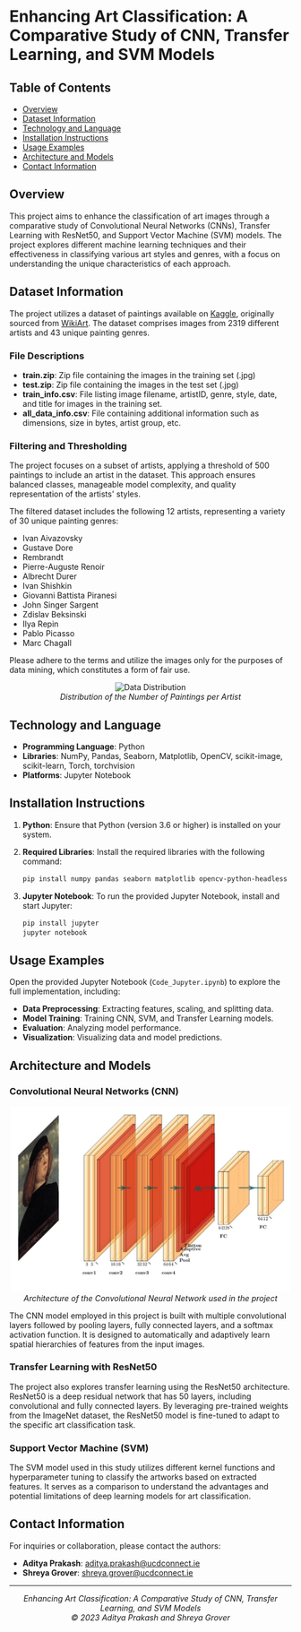 # Enhancing Art Classification: A Comparative Study of CNN, Transfer Learning, and SVM Models

## Table of Contents
- [Overview](#overview)
- [Dataset Information](#dataset-information)
- [Technology and Language](#technology-and-language)
- [Installation Instructions](#installation-instructions)
- [Usage Examples](#usage-examples)
- [Architecture and Models](#architecture-and-models)
- [Contact Information](#contact-information)

## Overview

This project aims to enhance the classification of art images through a comparative study of Convolutional Neural Networks (CNNs), Transfer Learning with ResNet50, and Support Vector Machine (SVM) models. The project explores different machine learning techniques and their effectiveness in classifying various art styles and genres, with a focus on understanding the unique characteristics of each approach.

## Dataset Information

The project utilizes a dataset of paintings available on [Kaggle](https://www.kaggle.com/competitions/painter-by-numbers/data), originally sourced from [WikiArt](https://www.wikiart.org). The dataset comprises images from 2319 different artists and 43 unique painting genres.

### File Descriptions

- **train.zip**: Zip file containing the images in the training set (.jpg)
- **test.zip**: Zip file containing the images in the test set (.jpg)
- **train_info.csv**: File listing image filename, artistID, genre, style, date, and title for images in the training set.
- **all_data_info.csv**: File containing additional information such as dimensions, size in bytes, artist group, etc.

### Filtering and Thresholding

The project focuses on a subset of artists, applying a threshold of 500 paintings to include an artist in the dataset. This approach ensures balanced classes, manageable model complexity, and quality representation of the artists' styles.

The filtered dataset includes the following 12 artists, representing a variety of 30 unique painting genres:

- Ivan Aivazovsky
- Gustave Dore
- Rembrandt
- Pierre-Auguste Renoir
- Albrecht Durer
- Ivan Shishkin
- Giovanni Battista Piranesi
- John Singer Sargent
- Zdislav Beksinski
- Ilya Repin
- Pablo Picasso
- Marc Chagall

Please adhere to the terms and utilize the images only for the purposes of data mining, which constitutes a form of fair use.

<p align="center">
  <img src="data_distribution_histogram.jpg" alt="Data Distribution" width="500">
  <br>
  <em>Distribution of the Number of Paintings per Artist</em>
</p>

## Technology and Language

- **Programming Language**: Python
- **Libraries**: NumPy, Pandas, Seaborn, Matplotlib, OpenCV, scikit-image, scikit-learn, Torch, torchvision
- **Platforms**: Jupyter Notebook

## Installation Instructions

1. **Python**: Ensure that Python (version 3.6 or higher) is installed on your system.
2. **Required Libraries**: Install the required libraries with the following command:

   ```bash
   pip install numpy pandas seaborn matplotlib opencv-python-headless pillow scikit-image scikit-learn torchvision torch
   ```

3. **Jupyter Notebook**: To run the provided Jupyter Notebook, install and start Jupyter:

   ```bash
   pip install jupyter
   jupyter notebook
   ```

## Usage Examples

Open the provided Jupyter Notebook (`Code_Jupyter.ipynb`) to explore the full implementation, including:

- **Data Preprocessing**: Extracting features, scaling, and splitting data.
- **Model Training**: Training CNN, SVM, and Transfer Learning models.
- **Evaluation**: Analyzing model performance.
- **Visualization**: Visualizing data and model predictions.

## Architecture and Models

### Convolutional Neural Networks (CNN)

<p align="center">
  <img src="CNN_Plot_image.jpg" alt="CNN Architecture" width="500">
  <br>
  <em>Architecture of the Convolutional Neural Network used in the project</em>
</p>

The CNN model employed in this project is built with multiple convolutional layers followed by pooling layers, fully connected layers, and a softmax activation function. It is designed to automatically and adaptively learn spatial hierarchies of features from the input images.

### Transfer Learning with ResNet50

The project also explores transfer learning using the ResNet50 architecture. ResNet50 is a deep residual network that has 50 layers, including convolutional and fully connected layers. By leveraging pre-trained weights from the ImageNet dataset, the ResNet50 model is fine-tuned to adapt to the specific art classification task.

### Support Vector Machine (SVM)

The SVM model used in this study utilizes different kernel functions and hyperparameter tuning to classify the artworks based on extracted features. It serves as a comparison to understand the advantages and potential limitations of deep learning models for art classification.

## Contact Information

For inquiries or collaboration, please contact the authors:

- **Aditya Prakash**: [aditya.prakash@ucdconnect.ie](mailto:aditya.prakash@ucdconnect.ie)
- **Shreya Grover**: [shreya.grover@ucdconnect.ie](mailto:shreya.grover@ucdconnect.ie)

---

<p align="center">
  <em>Enhancing Art Classification: A Comparative Study of CNN, Transfer Learning, and SVM Models</em>
  <br>
  <em>© 2023 Aditya Prakash and Shreya Grover</em>
</p>